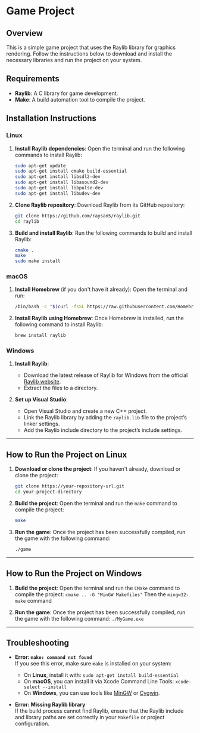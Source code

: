 # Game Project

## Overview
This is a simple game project that uses the Raylib library for graphics rendering. Follow the instructions below to download and install the necessary libraries and run the project on your system.

## Requirements

- **Raylib**: A C library for game development.
- **Make**: A build automation tool to compile the project.

## Installation Instructions

### **Linux**

1. **Install Raylib dependencies**:
   Open the terminal and run the following commands to install Raylib:
   ```bash
   sudo apt-get update
   sudo apt-get install cmake build-essential
   sudo apt-get install libsdl2-dev
   sudo apt-get install libasound2-dev
   sudo apt-get install libpulse-dev
   sudo apt-get install libudev-dev
   ```

2. **Clone Raylib repository**:
   Download Raylib from its GitHub repository:
   ```bash
   git clone https://github.com/raysan5/raylib.git
   cd raylib
   ```

3. **Build and install Raylib**:
   Run the following commands to build and install Raylib:
   ```bash
   cmake .
   make
   sudo make install
   ```

### **macOS**

1. **Install Homebrew** (if you don't have it already):
   Open the terminal and run:
   ```bash
   /bin/bash -c "$(curl -fsSL https://raw.githubusercontent.com/Homebrew/install/HEAD/install.sh)"
   ```

2. **Install Raylib using Homebrew**:
   Once Homebrew is installed, run the following command to install Raylib:
   ```bash
   brew install raylib
   ```

### **Windows**

1. **Install Raylib**:
   - Download the latest release of Raylib for Windows from the official [Raylib website](https://www.raylib.com/).
   - Extract the files to a directory.

2. **Set up Visual Studio**:
   - Open Visual Studio and create a new C++ project.
   - Link the Raylib library by adding the `raylib.lib` file to the project’s linker settings.
   - Add the Raylib include directory to the project’s include settings.

---

## How to Run the Project on Linux

1. **Download or clone the project**:
   If you haven't already, download or clone the project:
   ```bash
   git clone https://your-repository-url.git
   cd your-project-directory
   ```

2. **Build the project**:
   Open the terminal and run the `make` command to compile the project:
   ```bash
   make
   ```

3. **Run the game**:
   Once the project has been successfully compiled, run the game with the following command:
   ```bash
   ./game
   ```

---

## How to Run the Project on Windows

1. **Build the project**:
   Open the terminal and run the `CMake` command to compile the project:
   `cmake .. -G "MinGW Makefiles"`
   Then the `mingw32-make` command

2. **Run the game**:
   Once the project has been successfully compiled, run the game with the following command:
   `./MyGame.exe`

---
## Troubleshooting

- **Error: `make: command not found`**  
  If you see this error, make sure `make` is installed on your system:
  - On **Linux**, install it with: `sudo apt-get install build-essential`
  - On **macOS**, you can install it via Xcode Command Line Tools: `xcode-select --install`
  - On **Windows**, you can use tools like [MinGW](http://mingw.org/) or [Cygwin](https://www.cygwin.com/).

- **Error: Missing Raylib library**  
  If the build process cannot find Raylib, ensure that the Raylib include and library paths are set correctly in your `Makefile` or project configuration.